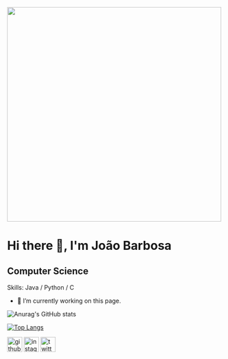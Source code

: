 <img src="https://github.com/joaorespeitabarbosa/joaorespeitabarbosa/blob/main/matrix.gif?raw=true" width="500" />

# Hi there 👋, I'm João Barbosa 

## Computer Science  

Skills: Java / Python / C  

- 🔭 I’m currently working on this page.   

![Anurag's GitHub stats](https://github-readme-stats.vercel.app/api?username=joaorespeitabarbosa&count_private=true&show_icons=true&theme=merko)

[![Top Langs](https://github-readme-stats.vercel.app/api/top-langs/?username=joaorespeitabarbosa&theme=merko&layout=compact)](https://github.com/anuraghazra/github-readme-stats)

[<img src='https://cdn.jsdelivr.net/npm/simple-icons@3.0.1/icons/github.svg' alt='github' height='35'>](https://github.com/joaorespeitabarbosa)  [<img
src='https://cdn.jsdelivr.net/npm/simple-icons@3.0.1/icons/instagram.svg' alt='instagram' height='35'>](https://www.instagram.com/respeita_barbosa/)  [<img src='https://cdn.jsdelivr.net/npm/simple-icons@3.0.1/icons/twitter.svg' alt='twitter' height='35'>](https://twitter.com/Barbosa_Dji)  
